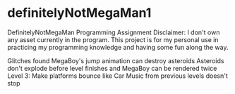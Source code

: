 # definitelyNotMegaMan1
DefinitelyNotMegaMan Programming Assignment
Disclaimer:
I don't own any asset currently in the program.
This project is for my personal use in practicing my 
programming knowledge and having some fun along the way.


Glitches found
MegaBoy's jump animation can destroy asteroids
Asteroids don't explode before level finishes and MegaBoy can be rendered twice
Level 3: Make platforms bounce like Car
Music from previous levels doesn't stop